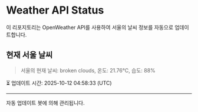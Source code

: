 
# Weather API Status

이 리포지토리는 OpenWeather API를 사용하여 서울의 날씨 정보를 자동으로 업데이트합니다.

## 현재 서울 날씨
> 서울의 현재 날씨: broken clouds, 온도: 21.76°C, 습도: 88%

⏳ 업데이트 시간: 2025-10-12 04:58:33 (UTC)

---
자동 업데이트 봇에 의해 관리됩니다.
